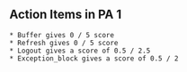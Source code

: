 ## Action Items in PA 1
    * Buffer gives 0 / 5 score
    * Refresh gives 0 / 5 score
    * Logout gives a score of 0.5 / 2.5
    * Exception_block gives a score of 0.5 / 2
